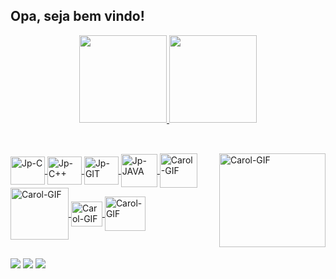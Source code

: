 ## Opa, seja bem vindo!

<div align="center">
<a href="https://github.com/J0aoPaulo">
<img height="140em" src="https://github-readme-stats.vercel.app/api?username=J0aoPaulo&show_icons=true&theme=dark"/>
<img height="140em" src="https://github-readme-stats.vercel.app/api/top-langs/?username=J0aoPaulo&layout=compact&theme=dark"/>
</div>
  
  ##
  
  <div style="display: inline_block"><br>
<img align="center" alt="Jp-C" height="45" width="55" src="https://cdn.jsdelivr.net/gh/devicons/devicon/icons/c/c-original.svg">   
<img align="center" alt="Jp-C++" height="45" width="55" src="https://cdn.jsdelivr.net/gh/devicons/devicon/icons/cplusplus/cplusplus-original.svg">
<img align="center" alt="Jp-GIT" height="45" width="55" src="https://cdn.jsdelivr.net/gh/devicons/devicon/icons/git/git-plain.svg">
<img align="center" alt="Jp-JAVA" height="53" width="58" src="https://cdn.jsdelivr.net/gh/devicons/devicon/icons/java/java-original.svg">
<img align="right" alt="Carol-GIF" height="150" width="170" src="https://i.pinimg.com/originals/1a/56/ea/1a56eaaaf78869d7c6e0e620b2b98394.gif">
<img align="center" alt="Carol-GIF" height="55" width="60" src="https://cdn.jsdelivr.net/gh/devicons/devicon/icons/postgresql/postgresql-plain-wordmark.svg">
<img align="center" alt="Carol-GIF" height="83" width="93" src="https://cdn.jsdelivr.net/gh/devicons/devicon/icons/sqlite/sqlite-original-wordmark.svg">
<img align="center" alt="Carol-GIF" height="40" width="50" src="https://cdn.jsdelivr.net/gh/devicons/devicon/icons/spring/spring-original.svg">
<img align="center" alt="Carol-GIF" height="55" width="65" src="https://cdn.jsdelivr.net/gh/devicons/devicon/icons/mongodb/mongodb-plain-wordmark.svg">

</div>
  
  ##
  
  <div>
    <a href="https://www.instagram.com/_ojoao.almeida/" target="_blank"> <img src="https://img.shields.io/badge/Instagram-E4405F?style=for-the-badge&logo=instagram&logoColor=white" target="_blank"></a>
      <a href="https://www.linkedin.com/in/joaopaulo23/" target="_blank"> <img src="https://img.shields.io/badge/LinkedIn-0077B5?style=for-the-badge&logo=linkedin&logoColor=white" target="_blank"></a>
    <a href="mailto:ojoaopaulo1324@gmail.com"> <img src="https://img.shields.io/badge/Gmail-D14836?style=for-the-badge&logo=gmail&logoColor=white" target="_blank"></a>
